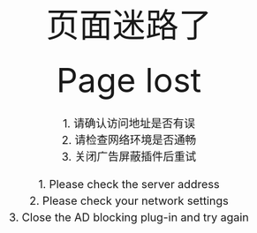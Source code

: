 <p style="width: 100%;text-align: center;font-size: 60px;height: 40px;margin-top: 1.2em!important;">页面迷路了</p>
<p style="width: 100%;text-align: center;font-size: 60px;height: 40px;margin-top: 1.2em!important;">Page lost</p>
<p style="width: 100%;text-align: center;font-size: 20px;line-height:30px;">1. 请确认访问地址是否有误<br/>2. 请检查网络环境是否通畅<br/>3. 关闭广告屏蔽插件后重试</p>
<p style="width: 100%;text-align: center;font-size: 20px;line-height:30px;">1. Please check the server address <br/>2. Please check your network settings <br/>3. Close the AD blocking plug-in and try again</p>